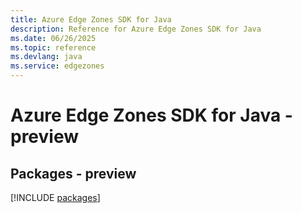 ```yaml
---
title: Azure Edge Zones SDK for Java
description: Reference for Azure Edge Zones SDK for Java
ms.date: 06/26/2025
ms.topic: reference
ms.devlang: java
ms.service: edgezones
---
```

# Azure Edge Zones SDK for Java - preview
## Packages - preview
[!INCLUDE [packages](edge-zones-index.md)]